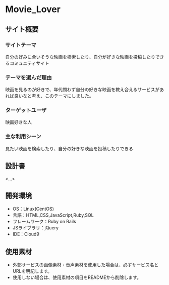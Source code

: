 # Movie_Lover

## サイト概要
### サイトテーマ
自分の好みに合いそうな映画を検索したり、自分が好きな映画を投稿したりできるコミュニティサイト

### テーマを選んだ理由
映画を見るのが好きで、年代問わず自分の好きな映画を教え合えるサービスがあれば良いなと考え、このテーマにしました。

### ターゲットユーザ
映画好きな人

### 主な利用シーン
見たい映画を検索したり、自分の好きな映画を投稿したりできる

## 設計書
<...>

## 開発環境
- OS：Linux(CentOS)
- 言語：HTML,CSS,JavaScript,Ruby,SQL
- フレームワーク：Ruby on Rails
- JSライブラリ：jQuery
- IDE：Cloud9

## 使用素材
- 外部サービスの画像素材・音声素材を使用した場合は、必ずサービス名とURLを明記します。
- 使用しない場合は、使用素材の項目をREADMEから削除します。